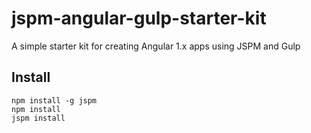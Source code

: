# jspm-angular-gulp-starter-kit
A simple starter kit for creating Angular 1.x apps using JSPM and Gulp

## Install

```
npm install -g jspm
npm install
jspm install
```